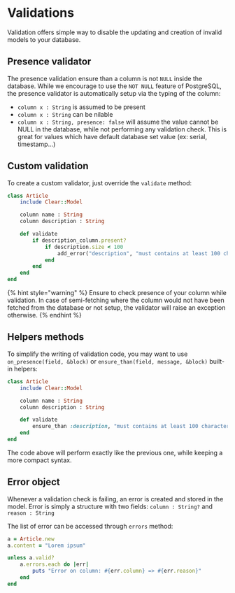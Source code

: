 # Validations

Validation offers simple way to disable the updating and creation of invalid models to your database.

## Presence validator

The presence validation ensure than a column is not `NULL` inside the database. While we encourage to use the `NOT NULL` feature of PostgreSQL, the presence validator is automatically setup via the typing of the column:

* `column x : String` is assumed to be present
* `column x : String` can be nilable
* `column x : String, presence: false` will assume the value cannot be NULL in the database, while not performing any validation check. This is great for values which have default database set value \(ex: serial, timestamp...\)

## Custom validation

To create a custom validator, just override the `validate` method:

```ruby
class Article
    include Clear::Model

    column name : String
    column description : String

    def validate
        if description_column.present?
            if description.size < 100
                add_error("description", "must contains at least 100 characters")
            end
        end
    end
end
```

{% hint style="warning" %}
Ensure to check presence of your column while validation. In case of semi-fetching where the column would not have been fetched from the database or not setup, the validator will raise an exception otherwise.
{% endhint %}

## Helpers methods

To simplify the writing of validation code, you may want to use `on_presence(field, &block)` or `ensure_than(field, message, &block)` built-in helpers:

```ruby
class Article
    include Clear::Model

    column name : String
    column description : String

    def validate
        ensure_than :description, "must contains at least 100 characters", &.size.<(100)
    end
end
```

The code above will perform exactly like the previous one, while keeping a more compact syntax.

## Error object

Whenever a validation check is failing, an error is created and stored in the model. Error is simply a structure with two fields: `column : String?` and `reason : String`

The list of error can be accessed through `errors` method:

```ruby
a = Article.new
a.content = "Lorem ipsum"

unless a.valid?
    a.errors.each do |err|
        puts "Error on column: #{err.column} => #{err.reason}"
    end
end
```

